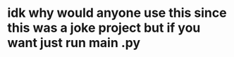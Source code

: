 # idk why would anyone use this since this was a joke project but if you want just run __main__ .py
